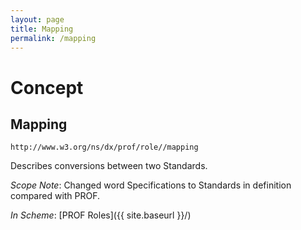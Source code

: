 ```yaml
---
layout: page
title: Mapping
permalink: /mapping
---
```

# Concept

## Mapping

`http://www.w3.org/ns/dx/prof/role//mapping`

Describes conversions between two Standards.

_Scope Note_: Changed word Specifications to Standards in definition compared with PROF.

_In Scheme_: [PROF Roles]({{ site.baseurl }}/)
